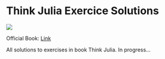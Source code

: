 # Think Julia Exercice Solutions

![](https://images-na.ssl-images-amazon.com/images/I/51nNsxbG9LL._SX379_BO1,204,203,200_.jpg)

Official Book: [Link](https://benlauwens.github.io/ThinkJulia.jl/latest/book.html) 
 
All solutions to exercises in book Think Julia. In progress...
